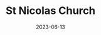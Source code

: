 ---
title: "St Nicolas Church"
excerpt: "Where the symphony of art unfolds"
description: "A symphony of art unfolds."

gallery_name: "prague/st-nicolas"
date: 2023-06-13
tags:
  - 🏰Baroque
header:
  overlay_image: cover/prague/st-nicholas-street-view-3v1.jpg
---